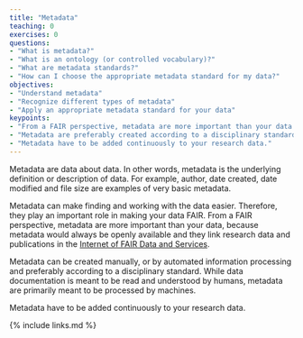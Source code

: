 ```yaml
---
title: "Metadata"
teaching: 0
exercises: 0
questions:
- "What is metadata?"
- "What is an ontology (or controlled vocabulary)?"
- "What are metadata standards?"
- "How can I choose the appropriate metadata standard for my data?"
objectives:
- "Understand metadata"
- "Recognize different types of metadata"
- "Apply an appropriate metadata standard for your data"
keypoints:
- "From a FAIR perspective, metadata are more important than your data."
- "Metadata are preferably created according to a disciplinary standard."
- "Metadata have to be added continuously to your research data."
---
```


Metadata are data about data. In other words, metadata is the underlying definition or description of data.
For example, author, date created, date modified and file size are examples of very basic metadata.

Metadata can make finding and working with the data easier. Therefore, they play an important role in making your data FAIR.
From a FAIR perspective, metadata are more important than your data,
because metadata would always be openly available and they link research data and publications in the
[Internet of FAIR Data and Services](https://www.go-fair.org/resources/internet-fair-data-services/).

Metadata can be created manually, or by automated information processing and preferably according to a disciplinary standard.
While data documentation is meant to be read and understood by humans, metadata are primarily meant to be processed by machines.

Metadata have to be added continuously to your research data.

{% include links.md %}

